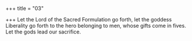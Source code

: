 +++
title = "03"

+++
Let the Lord of the Sacred Formulation go forth, let the goddess  Liberality go forth
to the hero belonging to men, whose gifts come in fives. Let the gods lead  our sacrifice.